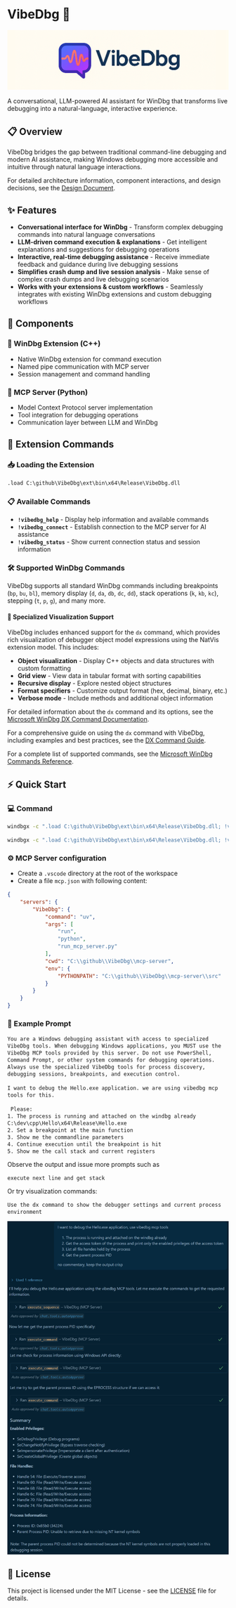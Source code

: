 # VibeDbg 🤖

![VibeDbg Logo](img/logo.png)

A conversational, LLM-powered AI assistant for WinDbg that transforms live debugging into a natural-language, interactive experience.

## 📋 Overview

VibeDbg bridges the gap between traditional command-line debugging and modern AI assistance, making Windows debugging more accessible and intuitive through natural language interactions.

For detailed architecture information, component interactions, and design decisions, see the [Design Document](DESIGN.md).

## ✨ Features

- **Conversational interface for WinDbg** - Transform complex debugging commands into natural language conversations
- **LLM-driven command execution & explanations** - Get intelligent explanations and suggestions for debugging operations
- **Interactive, real-time debugging assistance** - Receive immediate feedback and guidance during live debugging sessions
- **Simplifies crash dump and live session analysis** - Make sense of complex crash dumps and live debugging scenarios
- **Works with your extensions & custom workflows** - Seamlessly integrates with existing WinDbg extensions and custom debugging workflows

## 🧩 Components

### 🔧 WinDbg Extension (C++)

- Native WinDbg extension for command execution
- Named pipe communication with MCP server
- Session management and command handling

### 🐍 MCP Server (Python)

- Model Context Protocol server implementation
- Tool integration for debugging operations
- Communication layer between LLM and WinDbg

## 🚀 Extension Commands

### 📥 Loading the Extension

```cmd
.load C:\github\VibeDbg\ext\bin\x64\Release\VibeDbg.dll
```

### 📋 Available Commands

- **`!vibedbg_help`** - Display help information and available commands
- **`!vibedbg_connect`** - Establish connection to the MCP server for AI assistance
- **`!vibedbg_status`** - Show current connection status and session information

### 🛠️ Supported WinDbg Commands

VibeDbg supports all standard WinDbg commands including breakpoints (`bp`, `bu`, `bl`), memory display (`d`, `da`, `db`, `dc`, `dd`), stack operations (`k`, `kb`, `kc`), stepping (`t`, `p`, `g`), and many more. 

#### 🎨 Specialized Visualization Support

VibeDbg includes enhanced support for the `dx` command, which provides rich visualization of debugger object model expressions using the NatVis extension model. This includes:

- **Object visualization** - Display C++ objects and data structures with custom formatting
- **Grid view** - View data in tabular format with sorting capabilities
- **Recursive display** - Explore nested object structures
- **Format specifiers** - Customize output format (hex, decimal, binary, etc.)
- **Verbose mode** - Include methods and additional object information

For detailed information about the `dx` command and its options, see the [Microsoft WinDbg DX Command Documentation](https://learn.microsoft.com/en-us/windows-hardware/drivers/debuggercmds/dx--display-visualizer-).

For a comprehensive guide on using the `dx` command with VibeDbg, including examples and best practices, see the [DX Command Guide](DX_COMMAND_GUIDE.md).

For a complete list of supported commands, see the [Microsoft WinDbg Commands Reference](https://learn.microsoft.com/en-us/windows-hardware/drivers/debuggercmds/commands).

## ⚡ Quick Start

### 💻 Command

```cmd
windbgx -c ".load C:\github\VibeDbg\ext\bin\x64\Release\VibeDbg.dll; !vibedbg_connect" "notepad"
```

```cmd
windbgx -c ".load C:\github\VibeDbg\ext\bin\x64\Release\VibeDbg.dll; !vibedbg_connect" "C:\dev\cpp\Hello\x64\Release\Hello.exe -p: helloworld"
```

### ⚙️ MCP Server configuration

- Create a `.vscode` directory at the root of the workspace
- Create a file `mcp.json` with following content:

```json
{
    "servers": {
        "VibeDbg": {
            "command": "uv",
            "args": [
                "run",
                "python",
                "run_mcp_server.py"
            ],
            "cwd": "C:\\github\\VibeDbg\\mcp-server",
            "env": {
                "PYTHONPATH": "C:\\github\\VibeDbg\\mcp-server\\src"
            }
        }
    }
}
```

### 💬 Example Prompt

```text
You are a Windows debugging assistant with access to specialized VibeDbg tools. When debugging Windows applications, you MUST use the VibeDbg MCP tools provided by this server. Do not use PowerShell, Command Prompt, or other system commands for debugging operations. Always use the specialized VibeDbg tools for process discovery, debugging sessions, breakpoints, and execution control.

I want to debug the Hello.exe application. we are using vibedbg mcp tools for this.

 Please:
1. The process is running and attached on the windbg already C:\dev\cpp\Hello\x64\Release\Hello.exe
2. Set a breakpoint at the main function
3. Show me the commandline parameters
4. Continue execution until the breakpoint is hit
5. Show me the call stack and current registers
```

Observe the output and issue more prompts such as

```text
execute next line and get stack
```

Or try visualization commands:

```text
Use the dx command to show the debugger settings and current process environment
```

![Sample Execution](img/sample_execution.png)

## 📄 License

This project is licensed under the MIT License - see the [LICENSE](LICENSE) file for details.
